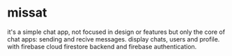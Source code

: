 # missat

it's a simple chat app, not focused in design or features but only the core of chat apps: sending and recive messages.
display chats, users and profile.
with firebase cloud firestore backend and firebase authentication.
